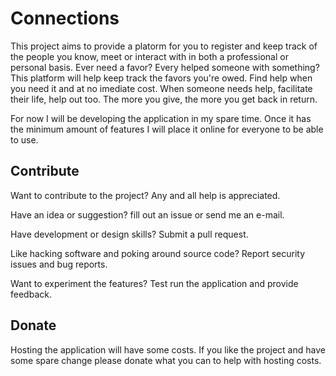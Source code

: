 # Connections

This project aims to provide a platorm for you to register and keep track of the people you know, meet or interact with in  both a professional or personal basis. Ever need a favor? Every helped someone with something? This platform will help keep track the favors you're owed. Find help when you need it and at no imediate cost. When someone needs help, facilitate their life, help out too. The more you give, the more you get back in return.

For now I will be developing the application in my spare time.
Once it has the minimum amount of features I will place it online for everyone to be able to use.

## Contribute

Want to contribute to the project? Any and all help is appreciated.

Have an idea or suggestion? fill out an issue or send me an e-mail.

Have development or design skills? Submit a pull request.

Like hacking software and poking around source code? Report security issues and bug reports.

Want to experiment the features? Test run the application and provide feedback.

## Donate

Hosting the application will have some costs.
If you like the project and have some spare change please donate what you can to help with hosting costs.
